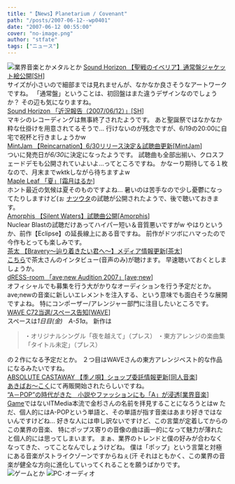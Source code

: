 ```yaml
---
title: "【News】Planetarium / Covenant"
path: "/posts/2007-06-12--wp0401"
date: "2007-06-12 00:55:00"
cover: "no-image.png"
author: "stfate"
tags: ["ニュース"]
---
```


<style type="text/css">
<!--
p {white-space: pre-wrap};
-->
</style>

<img src="http://stfate.net/img/category1.jpg" alt="業界音楽とかメタルとか">
<a class="topics" href="http://www.soundhorizon.com/" target="_blank">Sound Horizon 【聖戦のイベリア】通常盤ジャケット絵公開</a><span class="junre">[<a href="http://sound-horizon.net/" target="_blank">SH</a>]</span>
<div class="news">サイズが小さいので細部までは見れませんが、なかなか良さそうなアートワークですね。
「通常盤」ということは、初回盤はまた違うデザインなのでしょうか？
その辺も気になりますね。</div>
<a class="topics" href="http://sound-horizon.net/" target="_blank">Sound Horizon 「近況報告（2007/06/12）」</a><span class="junre">[<a href="http://sound-horizon.net/" target="_blank">SH</a>]</span>
<div class="news">マキシのレコーディングは無事終了されたようです。
あと聖誕祭ではなかなか粋な仕掛けを用意されてるそうで…
行けないのが残念ですが、6/19の20:00に自宅で祝杯と行きましょうかw</div>
<a class="topics" href="http://www.mintjam.net/" target="_blank">MintJam 【Reincarnation】6/30リリース決定＆試聴曲更新</a><span class="junre">[<a href="http://www.mintjam.net/" target="_blank">MintJam</a>]</span>
<div class="news">ついに発売日が<em>6/30</em>に決定になったようです。
試聴曲も全部出揃い、クロスフェードデモも公開されていよいよ…ってところですね。
かなーり期待してる１枚なので、月末までwktkしながら待ちますよw</div>
<a class="topics" href="http://shimotsukin.jugem.jp/?eid=53" target="_blank">Maple Leaf 「夏」</a><span class="junre">[<a href="http://shimotsukin.com/" target="_blank">霜月はるか</a>]</span>
<div class="news">ホント最近の気候は夏そのものですよね…
暑いのは苦手なので少し憂鬱になってたりしますけど(ぉ
<a href="http://www.chambers.co.jp/sdcr0012.htm" target="_blank">ナツウタ</a>の試聴が公開されたようで、後で聴いておきます。</div>
<a class="topics" href="http://www.nuclearblast-musicshop.de/album_info.php?album_id=143281&band_id=586&language=en" target="_blank">Amorphis 【Silent Waters】試聴曲公開</a><span class="junre">[<a href="http://www.kingfooentertainment.fi/subsites/amorphis/main.php" target="_blank">Amorphis</a>]</span>
<div class="news">Nuclear Blastの試聴だけあってハイパー短い＆音質悪いですがw
やはりというか、前作【Eclipse】の延長線上にある音ですね。
前作がドツボにハマったので今作もとっても楽しみです。</div>
<a class="topics" href="http://www.team-e.co.jp/bravery/index.html" target="_blank">茶太 【Bravery～辿り着きたい君へ～】メディア情報更新</a><span class="junre">[<a href="http://chata.moo.jp/" target="_blank">茶太</a>]</span>
<div class="news"><a href="http://www.atlusnet.jp/topic/detail/97" target="_blank">こちら</a>で茶太さんのインタビュー(音声のみ)が聴けます。
早速聴いておくとしましょうか。</div>
<a class="topics" href="http://akadress.com/?p=16" target="_blank">dRESS-room 「ave;new Audition 2007」</a><span class="junre">[<a href="http://www.avenew.jp/" target="_blank">ave;new</a>]</span>
<div class="news">オフィシャルでも募集を行う大がかりなオーディションを行う予定だとか。
ave;newの音楽に新しいエレメントを注入する、という意味でも面白そうな展開ですよね。
特にコンポーザー/アレンジャー部門に注目したいところです。</div>
<a class="topics" href="http://wavesite.sakura.ne.jp/" target="_blank">WAVE C72当選/スペース告知</a><span class="junre">[<a href="http://wavesite.sakura.ne.jp/" target="_blank">WAVE</a>]</span>
<div class="news">スペースは<em>1日目(金)　A-51a</em>。
新作は<blockquote>・オリジナルシングル「夜を越えて」（プレス）
・東方アレンジの楽曲集「タイトル未定」（プレス）</blockquote>の２作になる予定だとか。
２つ目はWAVEさんの東方アレンジベスト的な作品になるみたいですね。</div>
<a class="topics" href="http://shule-aroon.sakura.ne.jp/" target="_blank">ABSOLUTE CASTAWAY 【季ノ唄】ショップ委託情報更新</a><span class="junre">[<a href="" target="_blank">同人音楽</a>]</span>
<div class="news"><a href="http://www.akibaoo.com/" target="_blank">あきばお～こく</a>にて再販開始されたらしいですね。</div>
<a class="topics" href="http://www.itmedia.co.jp/news/articles/0706/12/news114.html" target="_blank">“A－POP”の時代がきた　小説やファッションにも「A」が浸透</a><span class="junre">[<a href="" target="_blank">業界音楽</a>]</span>
<div class="news"><a href="http://plusd.itmedia.co.jp/games/" target="_blank">Game</a>ではないITMedia本流で金杉さんの名前を拝見することになろうとはw
ただ、個人的にはA-POPという単語と、その単語が指す音楽はあまり好きではないんですけどね…
好きな人には申し訳ないですけど、この言葉が定着してからのこの業界の音楽、
特にポップス寄りの音像の曲は画一的になって魅力が薄れたと個人的には思ってしまいます。
まぁ、業界のトレンドと僕の好みが合わなくなってきた、ってことなんでしょうけどね。
僕は「ポップ」という言葉と対極にある音楽がストライクゾーンですからねぇ(汗
それはともかく、この業界の音楽が健全な方向に進化していってくれることを願うばかりです。</div>
<img src="http://stfate.net/img/category2.jpg" alt="ゲームとか">
<img src="http://stfate.net/img/category3.jpg" alt="PC･オーディオ">
